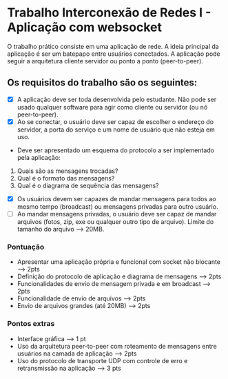# Trabalho Interconexão de Redes I - Aplicação com websocket

O trabalho prático consiste em uma aplicação de rede. A ideia principal da aplicação é ser um batepapo entre usuários conectados. A aplicação pode seguir a arquitetura cliente servidor ou ponto a ponto (peer-to-peer). 

## Os requisitos do trabalho são os seguintes:

- [x] A aplicação deve ser toda desenvolvida pelo estudante. Não pode ser usado qualquer software para agir como cliente ou servidor (ou nó peer-to-peer).
- [x] Ao se conectar, o usuário deve ser capaz de escolher o endereço do servidor, a porta do serviço e um nome de usuário que não esteja em uso.

- Deve ser apresentado um esquema do protocolo a ser implementado pela aplicação:
1. Quais são as mensagens trocadas?
2. Qual é o formato das mensagens?
3. Qual é o diagrama de sequência das mensagens?

- [x] Os usuários devem ser capazes de mandar mensagens para todos ao mesmo tempo (broadcast) ou mensagens privadas para outro usuário.
- [ ] Ao mandar mensagens privadas, o usuário deve ser capaz de mandar arquivos (fotos, zip, exe  ou qualquer outro tipo de arquivo).
Limite do tamanho do arquivo --> 20MB.

### Pontuação
- Apresentar uma aplicação própria e funcional com socket não blocante --> 2pts
- Definição do protocolo de aplicação e diagrama de mensagens --> 2pts
- Funcionalidades de envio de mensagem privada e em broadcast --> 2pts
- Funcionalidade de envio de arquivos --> 2pts
- Envio de arquivos grandes (até 20MB) --> 2pts

### Pontos extras
- Interface gráfica --> 1 pt
- Uso da arquitetura peer-to-peer com roteamento de mensagens entre usuários na camada de aplicação --> 2pts
- Uso do protocolo de transporte UDP com controle de erro e retransmissão na aplicação --> 3 pts
